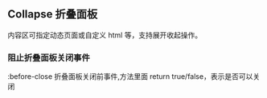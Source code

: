 <div class="demo-header">
<p class="overviewicon">
  <span class="wapi-container-panel"/>
</p>

## Collapse 折叠面板

<nova-uxlink widget-name="Panel"></nova-uxlink>

内容区可指定动态页面或自定义 html 等，支持展开收起操作。
</div>

### 阻止折叠面板关闭事件

:before-close 折叠面板关闭前事件,方法里面 return true/false，表示是否可以关闭

<nova-demo-view link="collapse/block-close.vue"></nova-demo-view>

<br />
